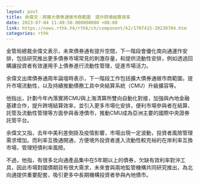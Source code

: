 ```yaml
---
layout: post
title: 余偉文：將擴大債券通做市商範圍　提升跨境結算效率
date: 2023-07-04 11:49:50.000000000 +08:00
link: https://news.rthk.hk/rthk/ch/component/k2/1707415-20230704.htm
categories: rthk
---
```


金管局總裁余偉文表示，未來債券通有提升空間，下一階段會優化南向通運作安排，包括研究推出更多債券市場常見的刺激存量，和提供流動性安排，例如透過回購讓投資者有效運用手上債券進行流動性管理，促進市場活力。

余偉文出席債券通周年論壇時表示，下一階段工作包括擴大債券通做市商範圍，提升市場流動性，以及持續推動債務工具中央結算系統（CMU）升級擴容等。

他指出，計劃今年內落實將CMU與上海清算所雙向自動化對接，加強與內地金融基建合作，提升跨境結算效率，並引入更多市場化安排，便利市場參與者在結算、託管及流動性管理等方面參與香港債市，推動CMU成為亞洲主要的國際中央證券託管平台。

余偉文又指，去年中美利差倒掛及疫情影響，市場出現一定波動，投資者風險管理需求增加。而利率互換通開通，方便境外投資者進入流動性較充裕的在岸利率互換市場，管理短債利率風險。

不過，他指，有很多北向通產品集中在5年期以上的債券，欠缺有效利率對沖工具，因此市場對國債期貨有很大需求，未來會與兩地監管機構共同研究推出，為北向通提供重要配套，吸引更多中長期機構投資者參與內地債市。
